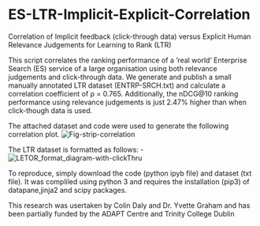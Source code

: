 # ES-LTR-Implicit-Explicit-Correlation
Correlation of Implicit feedback (click-through data) versus Explicit Human Relevance Judgements for Learning to Rank (LTR)

This script correlates the ranking performance of a ’real world’ Enterprise Search (ES) service of a large organisation using both relevance judgements and
click-through data. We generate and publish a small manually annotated LTR dataset (ENTRP-SRCH.txt) and calculate a correlation coefficient of ρ = 0.765. Additionally, the nDCG@10 ranking performance using relevance judgements is just 2.47% higher than when click-though data is used. 

The attached dataset and code were used to generate the following correlation plot.
![Fig-strip-correlation](https://user-images.githubusercontent.com/51714656/179519401-a5c039c3-2979-4ceb-9684-7b875858defc.PNG)

The LTR dataset is formatted as follows: -
![LETOR_format_diagram-with-clickThru](https://user-images.githubusercontent.com/51714656/179519935-eb7329c6-e9cb-4e69-b6a0-a71eef16ab03.png)

To reproduce, simply download the code (python ipyb file) and dataset (txt file).  It was compliled using python 3 and requires the installation (pip3) of datapane,jinja2 and scipy packages.

This research was usertaken by Colin Daly and Dr. Yvette Graham and has been partially funded by the ADAPT Centre and Trinity College Dublin
